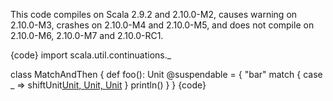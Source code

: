 This code compiles on Scala 2.9.2 and 2.10.0-M2, causes warning on 2.10.0-M3, crashes on 2.10.0-M4 and 2.10.0-M5, and does not compile on 2.10.0-M6, 2.10.0-M7 and 2.10.0-RC1.

{code}
import scala.util.continuations._

class MatchAndThen {
  def foo(): Unit @suspendable = {
	"bar" match {
	  case _ =>
	    shiftUnit[Unit, Unit, Unit]()
	}
    println()
  }
}
{code}
